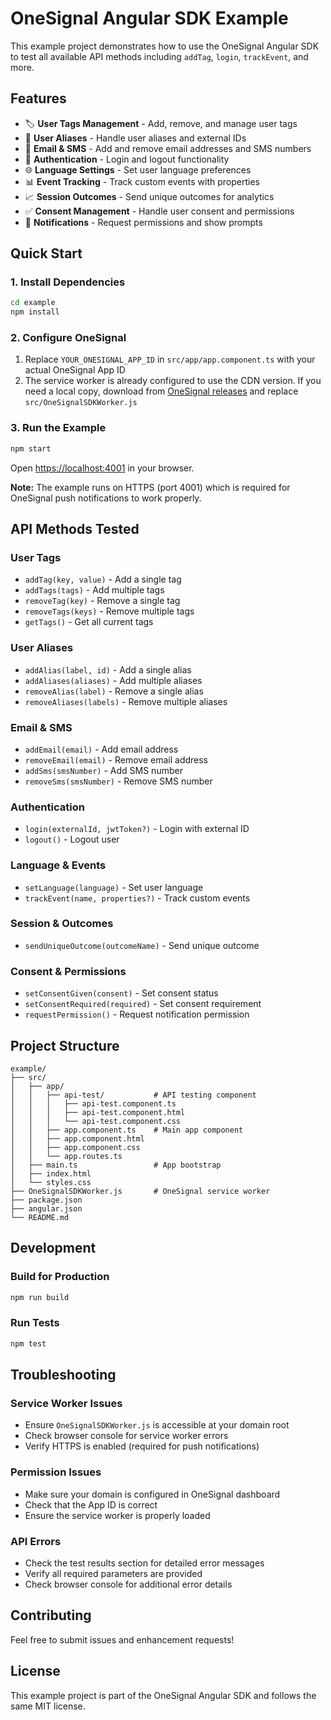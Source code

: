 # OneSignal Angular SDK Example

This example project demonstrates how to use the OneSignal Angular SDK to test all available API methods including `addTag`, `login`, `trackEvent`, and more.

## Features

- 🏷️ **User Tags Management** - Add, remove, and manage user tags
- 👤 **User Aliases** - Handle user aliases and external IDs
- 📧 **Email & SMS** - Add and remove email addresses and SMS numbers
- 🔐 **Authentication** - Login and logout functionality
- 🌐 **Language Settings** - Set user language preferences
- 📊 **Event Tracking** - Track custom events with properties
- 📈 **Session Outcomes** - Send unique outcomes for analytics
- ✅ **Consent Management** - Handle user consent and permissions
- 🔔 **Notifications** - Request permissions and show prompts

## Quick Start

### 1. Install Dependencies

```bash
cd example
npm install
```

### 2. Configure OneSignal

1. Replace `YOUR_ONESIGNAL_APP_ID` in `src/app/app.component.ts` with your actual OneSignal App ID
2. The service worker is already configured to use the CDN version. If you need a local copy, download from [OneSignal releases](https://github.com/OneSignal/OneSignal-Website-SDK/releases) and replace `src/OneSignalSDKWorker.js`

### 3. Run the Example

```bash
npm start
```

Open [https://localhost:4001](https://localhost:4001) in your browser.

**Note:** The example runs on HTTPS (port 4001) which is required for OneSignal push notifications to work properly.

## API Methods Tested

### User Tags

- `addTag(key, value)` - Add a single tag
- `addTags(tags)` - Add multiple tags
- `removeTag(key)` - Remove a single tag
- `removeTags(keys)` - Remove multiple tags
- `getTags()` - Get all current tags

### User Aliases

- `addAlias(label, id)` - Add a single alias
- `addAliases(aliases)` - Add multiple aliases
- `removeAlias(label)` - Remove a single alias
- `removeAliases(labels)` - Remove multiple aliases

### Email & SMS

- `addEmail(email)` - Add email address
- `removeEmail(email)` - Remove email address
- `addSms(smsNumber)` - Add SMS number
- `removeSms(smsNumber)` - Remove SMS number

### Authentication

- `login(externalId, jwtToken?)` - Login with external ID
- `logout()` - Logout user

### Language & Events

- `setLanguage(language)` - Set user language
- `trackEvent(name, properties?)` - Track custom events

### Session & Outcomes

- `sendUniqueOutcome(outcomeName)` - Send unique outcome

### Consent & Permissions

- `setConsentGiven(consent)` - Set consent status
- `setConsentRequired(required)` - Set consent requirement
- `requestPermission()` - Request notification permission

## Project Structure

```
example/
├── src/
│   ├── app/
│   │   ├── api-test/           # API testing component
│   │   │   ├── api-test.component.ts
│   │   │   ├── api-test.component.html
│   │   │   └── api-test.component.css
│   │   ├── app.component.ts    # Main app component
│   │   ├── app.component.html
│   │   ├── app.component.css
│   │   └── app.routes.ts
│   ├── main.ts                 # App bootstrap
│   ├── index.html
│   └── styles.css
├── OneSignalSDKWorker.js       # OneSignal service worker
├── package.json
├── angular.json
└── README.md
```

## Development

### Build for Production

```bash
npm run build
```

### Run Tests

```bash
npm test
```

## Troubleshooting

### Service Worker Issues

- Ensure `OneSignalSDKWorker.js` is accessible at your domain root
- Check browser console for service worker errors
- Verify HTTPS is enabled (required for push notifications)

### Permission Issues

- Make sure your domain is configured in OneSignal dashboard
- Check that the App ID is correct
- Ensure the service worker is properly loaded

### API Errors

- Check the test results section for detailed error messages
- Verify all required parameters are provided
- Check browser console for additional error details

## Contributing

Feel free to submit issues and enhancement requests!

## License

This example project is part of the OneSignal Angular SDK and follows the same MIT license.
